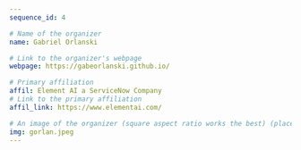 ```yaml
---
sequence_id: 4

# Name of the organizer
name: Gabriel Orlanski

# Link to the organizer's webpage
webpage: https://gabeorlanski.github.io/

# Primary affiliation
affil: Element AI a ServiceNow Company
# Link to the primary affiliation
affil_link: https://www.elementai.com/

# An image of the organizer (square aspect ratio works the best) (place in the `assets/img/organizers` directory)
img: gorlan.jpeg
---
```

